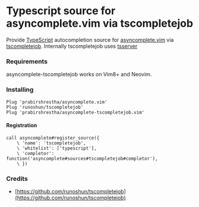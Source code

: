 Typescript source for asyncomplete.vim via tscompletejob
========================================================

Provide [TypeScript](https://www.typescriptlang.org/) autocompletion source for [asyncomplete.vim](https://github.com/prabirshrestha/asyncomplete.vim)
via [tscompletejob](https://github.com/runoshun/tscompletejob). Internally tscompletejob uses [tsserver](https://github.com/Microsoft/TypeScript/wiki/Standalone-Server-(tsserver))

### Requirements

asyncomplete-tscompletejob works on Vim8+ and Neovim.

### Installing

```vim
Plug 'prabirshrestha/asyncomplete.vim'
Plug 'runoshun/tscompletejob'
Plug 'prabirshrestha/asyncomplete-tscompletejob.vim'
```

#### Registration

```vim
call asyncomplete#register_source({
    \ 'name': 'tscompletejob',
    \ 'whitelist': ['typescript'],
    \ 'completor': function('asyncomplete#sources#tscompletejob#completor'),
    \ })
```

### Credits
* [https://github.com/runoshun/tscompletejob](https://github.com/runoshun/tscompletejob)
